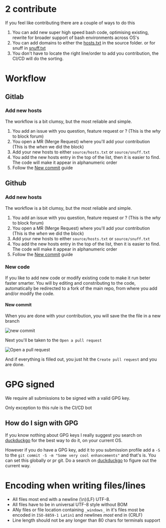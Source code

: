 # 2 contribute

If you feel like contributing there are a couple of ways to do this

1. You can add new super high speed bash code, optimising existing, rewrite for 
    broader support of bash environments across OS's
1. You can add domains to either the [hosts.txt](source/hosts.txt) in the source folder. or for snuff in 
    [snuff.txt](source/snuff.txt)
1. You don't have to locate the right line/order to add you contribution, the 
    CI/CD will do the sorting.

# Workflow

## Gitlab
### Add new hosts
The workflow is a bit clumsy, but the most reliable and simple.
1. You add an issue with you question, feature request or ? 
    (This is the _why_ to block forum)
1. You open a MR (Merge Request) where you'll add your contribution 
    (This is the _when_ we did the block)
1. Add your new hosts to either `source/hosts.txt` or `source/snuff.txt`
1. You add the new hosts entry in the top of the list, then it is easier to find. 
    The code will make it appear in alphanumeric order
1. Follow the [New commit](#new-commit) guide

## Github
### Add new hosts
The workflow is a bit clumsy, but the most reliable and simple.
1. You add an issue with you question, feature request or ? 
    (This is the _why_ to block forum)
1. You open a MR (Merge Request) where you'll add your contribution 
    (This is the _when_ we did the block)
1. Add your new hosts to either `source/hosts.txt` or `source/snuff.txt`
1. You add the new hosts entry in the top of the list, then it is easier to find. 
    The code will make it appear in alphanumeric order
1. Follow the [New commit](#new-commit) guide

### New code
If you like to add new code or modify existing code to make it run beter 
faster smarter. You will by editing and constributing to the code, automatically
be redirected to a fork of the main repo, from where you add and/or modify the code.

#### New commit
When you are done with your contribution, you will save the the file in a new branch

![new commit](https://user-images.githubusercontent.com/44526987/68994730-a380f980-0886-11ea-84a6-7a921902de98.png)

Next you'll be taken to the `Open a pull request` 

![Open a pull request](https://user-images.githubusercontent.com/44526987/68994731-a4199000-0886-11ea-8158-1cd2b0a4a271.png)

And if everything is filled out, you just hit the `Create pull request` and you are done.


# GPG signed
We require all submissions to be signed with a valid GPG key.

Only exception to this rule is the CI/CD bot

## How do I sign with GPG
If you know nothing about GPG keys I really suggest you search on 
[duckduckgo](https://safe.duckduckgo.com) for the best way to do it, on your current OS.

However if you do have a GPG key, add it to you submission profile add a `-S`
to the `git commit -S -m "Some very cool enhancements"` and that's is. You can set 
this globally or pr git. Do a search on [duckduckgo](https://duckduckgo.com)
to figure out the current way.

# Encoding when writing files/lines
- All files most end with a newline (\n)(LF) UTF-8.
- All files have to be in universal UTF-8 style without BOM
- ANy files or file location containing `_windows_` in it's files most be 
  encoded in `ISO-8859-1 Latin1` and newlines *most* end in (CRLF)
- Line length should not be any longer than 80 chars for terminals support
